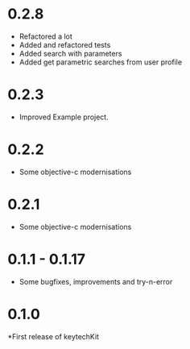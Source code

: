 # 0.2.8
* Refactored a lot 
* Added and refactored tests
* Added search with parameters
* Added get parametric searches from user profile

# 0.2.3
* Improved Example project.

# 0.2.2
* Some objective-c modernisations

# 0.2.1
* Some objective-c modernisations

# 0.1.1 - 0.1.17
* Some bugfixes, improvements and try-n-error

# 0.1.0 
*First release of keytechKit